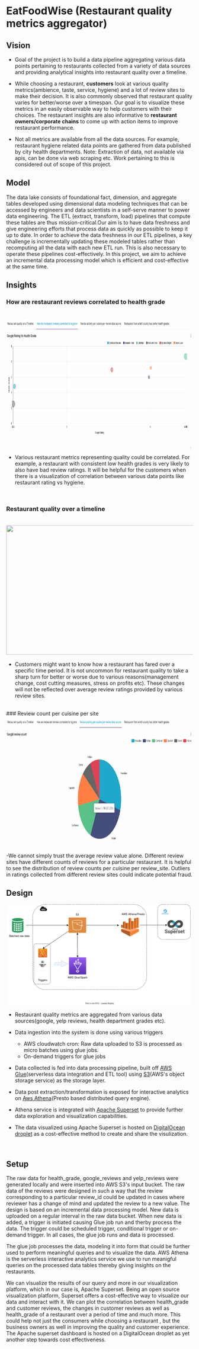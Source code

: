 # EatFoodWise (Restaurant quality metrics aggregator)

## Vision

- Goal of the project is to build a data pipeline aggregating various data points pertaining to restaurants collected from a variety of data sources and providing analytical insights into restaurant quality over a timeline.

- While choosing a restaurant, **customers** look at various quality metrics(ambience, taste, service, hygiene) and a lot of review sites to make their decision. It is also commonly observed that restaurant quality varies for better/worse over a timespan. Our goal is to visualize these metrics in an easily observable way to help customers with their choices. The restaurant insights  are also informative to **restaurant owners/corporate chains** to come up with action items to improve restaurant performance.
- Not all metrics are available from all the data sources. For example, restaurant hygiene related data points are gathered from data published by city health departments. Note: Extraction of data, not available via apis, can be done via web scraping etc. Work pertaining to this is considered out of scope of this project.


## Model

The data lake consists of foundational fact, dimension, and aggregate tables developed using dimensional data modeling techniques that can be accessed by engineers and data scientists in a self-serve manner to power data engineering. The ETL (extract, transform, load) pipelines that compute these tables are thus mission-critical.Our aim is to have data freshness and give engineering efforts that process data as quickly as possible to keep it up to date.
In order to achieve the data freshness in our ETL pipelines, a key challenge is incrementally updating these modeled tables rather than recomputing all the data with each new ETL run. This is also necessary to operate these pipelines cost-effectively.   In this project, we aim to achieve an incremental data processing model which is efficient and cost-effective at the same time.

## Insights 

### How are restaurant reviews correlated to health grade
<br>
<img src="images/reviews_vs_hygiene.gif" width="800" height="350" />

- Various restaurant metrics representing quality could be correlated. For example, a restaurant with consistent low health grades is very likely to also have bad review ratings. It will be helpful for the customers when there is a visualization of correlation between various data points like restaurant rating vs hygiene.
 <br>

### Restaurant quality over a timeline
  <br>
  <img src="images/restaurant_quality-timline.gif" width="800" height="350" />

  - Customers might want to know how a restaurant has fared over a specific time period. It is not uncommon for restaurant quality to take a sharp turn for better or worse due to various reasons(management change, cost cutting measures, stress on profits etc). These changes will not be reflected over average review ratings provided by various review sites.
  <br>
### Review count per cuisine per site
<br>
<img src="images/review_counts_per_site.gif" width="800" height="350" />

  -We cannot simply trust the average review value alone. Different review sites have different counts of reviews for a particular restaurant. It is helpful to see the distribution of review counts per cuisine per review_site. Outliers in ratings collected from different review sites could indicate potential fraud.
<br>

## Design

![Getting Started](./images/foodieViews.svg)

- Restaurant quality metrics are aggregated from various data sources(google, yelp reviews, health department grades etc).
- Data ingestion into the system is  done using various triggers
  - AWS cloudwatch cron: Raw data uploaded to S3 is processed as micro batches using glue jobs.
  - On-demand triggers for glue jobs
- Data collected is fed into data processing pipeline, built off [AWS Glue](https://docs.aws.amazon.com/glue/latest/dg/what-is-glue.html)(serverless data integration and ETL tool) using [S3](https://docs.aws.amazon.com/AmazonS3/latest/userguide/Welcome.html)(AWS's object storage service) as the storage layer.
- Data post extraction/transformation is exposed for interactive analytics on [Aws Athena](https://docs.aws.amazon.com/athena/latest/ug/what-is.html)(Presto based distributed query engine). 
- Athena service is integrated with [Apache Superset](https://superset.apache.org/docs/intro/) to provide further data exploration and visualization capabilities.

- The data visualized using Apache Superset  is hosted on [DigitalOcean droplet](https://docs.digitalocean.com/products/droplets/) as a cost-effective method to create and share the visulization.



<!-- ## [Dashboard](TBD)
<img src="images/dashboard.gif" width="900" height="450" /> -->

<br>

## Setup

The raw data for health_grade, google_reviews and yelp_reviews were generated locally and were inserted into AWS S3's input bucket. The raw data of the reviews were designed in such a way that the review corresponding to a particular review_id could be updated in cases where reviewer has a change of mind and updated the review to a new value. The design is based on an incremental data processing model. New data is uploaded on a regular interval in the raw data bucket. When new data is added, a trigger is initiated causing Glue job run and therby process the data. The trigger could be scheduled trigger, conditional trigger or on-demand trigger. In all cases, the glue job runs and data is processed.

The glue job processes the data, modeling it into form that could be further used to perform meaningful queries and to visualize the data. AWS Athena is the serverless interactive analytics service we use to run meanigful queries on the processed data tables thereby giving insights on the restaurants.

We can visualize the results of our query and more in our visualization platform, which in our case is, Apache Superset. Being an open source visualization platform, Superset offers a cost-effective way to visualize our data and interact with it. We can plot the correlation between health_grade and customer reviews, the changes in customer reviews as well as health_grade  of a restaurant over a period of time and much more. This could help not just the consumers while choosing a restaurant , but the business owners as well in improving the quality and customer experience.
The Apache superset dashboard is hosted on a DigitalOcean droplet as yet another step towards cost effectiveness.
